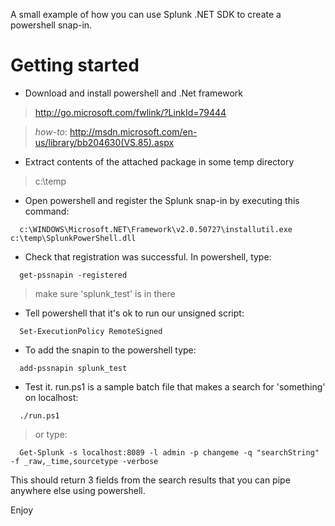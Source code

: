 A small example of how you can use Splunk .NET SDK to create a powershell snap-in.

# Getting started #

  * Download and install powershell and .Net framework
> http://go.microsoft.com/fwlink/?LinkId=79444

> _how-to_:
> http://msdn.microsoft.com/en-us/library/bb204630(VS.85).aspx

  * Extract contents of the attached package in some temp directory
> c:\temp

  * Open powershell and register the Splunk snap-in by executing this command:
```
  c:\WINDOWS\Microsoft.NET\Framework\v2.0.50727\installutil.exe c:\temp\SplunkPowerShell.dll
```

  * Check that registration was successful. In powershell, type:
```
  get-pssnapin -registered
```

> make sure 'splunk\_test' is in there

  * Tell powershell that it's ok to run our unsigned script:
```
  Set-ExecutionPolicy RemoteSigned
```

  * To add the snapin to the powershell type:
```
  add-pssnapin splunk_test
```

  * Test it. run.ps1 is a sample batch file that makes a search for 'something' on localhost:
```
  ./run.ps1
```

> or type:
```
  Get-Splunk -s localhost:8089 -l admin -p changeme -q "searchString" -f _raw,_time,sourcetype -verbose
```

This should return 3 fields from the search results that you can pipe
anywhere else using powershell.

Enjoy
